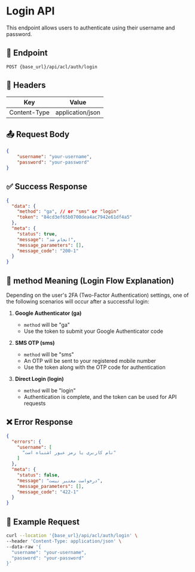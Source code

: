 # Login API

This endpoint allows users to authenticate using their username and password.

## 📍 Endpoint

```
POST {base_url}/api/acl/auth/login
```

## 🧾 Headers

| Key | Value |
| --- | ----- |
| Content-Type | application/json |

## 📤 Request Body

```json
{
    "username": "your-username",
    "password": "your-password"
}
```

## ✅ Success Response

```json
{
  "data": {
    "method": "ga", // or "sms" or "login"
    "token": "84cd3ef65b0700dea4ac7942e61df4a5"
  },
  "meta": {
    "status": true,
    "message": "انجام شد",
    "message_parameters": [],
    "message_code": "200-1"
  }
}
```

## 🔄 method Meaning (Login Flow Explanation)

Depending on the user's 2FA (Two-Factor Authentication) settings, one of the following scenarios will occur after a successful login:

1. **Google Authenticator (ga)**
   - `method` will be "ga"
   - Use the token to submit your Google Authenticator code

2. **SMS OTP (sms)**
   - `method` will be "sms" 
   - An OTP will be sent to your registered mobile number
   - Use the token along with the OTP code for authentication

3. **Direct Login (login)**
   - `method` will be "login"
   - Authentication is complete, and the token can be used for API requests

## ❌ Error Response

```json
{
  "errors": {
    "username": [
      "نام کاربری یا رمز عبور اشتباه است"
    ]
  },
  "meta": {
    "status": false,
    "message": "درخواست معتبر نیست",
    "message_parameters": [],
    "message_code": "422-1"
  }
}
```

## 🧪 Example Request

```bash
curl --location '{base_url}/api/acl/auth/login' \
--header 'Content-Type: application/json' \
--data-raw '{
  "username": "your-username",
  "password": "your-password"
}'
```
